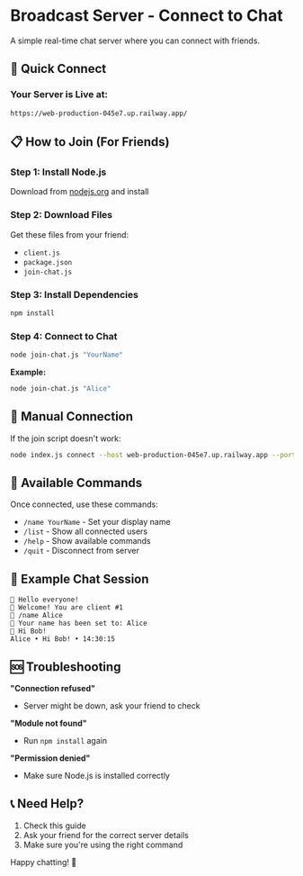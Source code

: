 # Broadcast Server - Connect to Chat

A simple real-time chat server where you can connect with friends.

## 🚀 Quick Connect

### Your Server is Live at:
```
https://web-production-045e7.up.railway.app/
```

## 📋 How to Join (For Friends)

### Step 1: Install Node.js
Download from [nodejs.org](https://nodejs.org) and install

### Step 2: Download Files
Get these files from your friend:
- `client.js`
- `package.json` 
- `join-chat.js`

### Step 3: Install Dependencies
```bash
npm install
```

### Step 4: Connect to Chat
```bash
node join-chat.js "YourName"
```

**Example:**
```bash
node join-chat.js "Alice"
```

## 🔧 Manual Connection

If the join script doesn't work:

```bash
node index.js connect --host web-production-045e7.up.railway.app --port 443 --name "YourName"
```

## 🎯 Available Commands

Once connected, use these commands:
- `/name YourName` - Set your display name
- `/list` - Show all connected users  
- `/help` - Show available commands
- `/quit` - Disconnect from server

## 📱 Example Chat Session

```
💬 Hello everyone!
📢 Welcome! You are client #1
💬 /name Alice
📢 Your name has been set to: Alice
💬 Hi Bob!
Alice • Hi Bob! • 14:30:15
```

## 🆘 Troubleshooting

**"Connection refused"**
- Server might be down, ask your friend to check

**"Module not found"** 
- Run `npm install` again

**"Permission denied"**
- Make sure Node.js is installed correctly

## 📞 Need Help?

1. Check this guide
2. Ask your friend for the correct server details
3. Make sure you're using the right command

Happy chatting! 🎉 